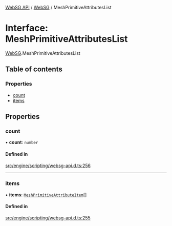[WebSG API](../README.md) / [WebSG](../modules/WebSG.md) / MeshPrimitiveAttributesList

# Interface: MeshPrimitiveAttributesList

[WebSG](../modules/WebSG.md).MeshPrimitiveAttributesList

## Table of contents

### Properties

- [count](WebSG.MeshPrimitiveAttributesList.md#count)
- [items](WebSG.MeshPrimitiveAttributesList.md#items)

## Properties

### count

• **count**: `number`

#### Defined in

[src/engine/scripting/websg-api.d.ts:256](https://github.com/thirdroom/thirdroom/blob/c8b57e0e/src/engine/scripting/websg-api.d.ts#L256)

___

### items

• **items**: [`MeshPrimitiveAttributeItem`](WebSG.MeshPrimitiveAttributeItem.md)[]

#### Defined in

[src/engine/scripting/websg-api.d.ts:255](https://github.com/thirdroom/thirdroom/blob/c8b57e0e/src/engine/scripting/websg-api.d.ts#L255)
